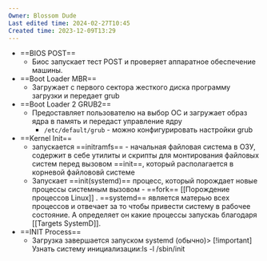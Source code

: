 ```yaml
---
Owner: Blossom Dude
Last edited time: 2024-02-27T10:45
Created time: 2023-12-09T13:29
---
```

- ==BIOS POST==
    - Биос запускает тест POST и проверяет аппаратное обеспечение машины.
- ==Boot Loader MBR==
    - Загружает с первого сектора жесткого диска программу загрузки и передает grub
- ==Boot Loader 2 GRUB2==
    - Предоставляет пользователю на выбор ОС и загружает образ ядра в память и передаст управление ядру
        - `/etc/default/grub` - можно конфигурировать настройки grub
- ==Kernel Init==
    - запускается ==initramfs== - начальная файловая система в ОЗУ, содержит в себе утилиты и скрипты для монтирования файловых систем перед вызовом ==init==, который располагается в корневой файлововй системе
    - Запускает ==init(systemd)== процесс, который порождает новые процессы системным вызовом - ==fork== [[Порождение процессов Linux]] . ==systemd== является матерью всех процессов и отвечает за то чтобы привести систему в рабочее состояние. А определяет он какие процессы запускаь благодаря [[Targets SystemD]].
- ==INIT Process==
    - Загрузка завершается запуском systemd (обычно)> [!important]  
         Узнать систему инициализации:ls -l /sbin/init  
        
    